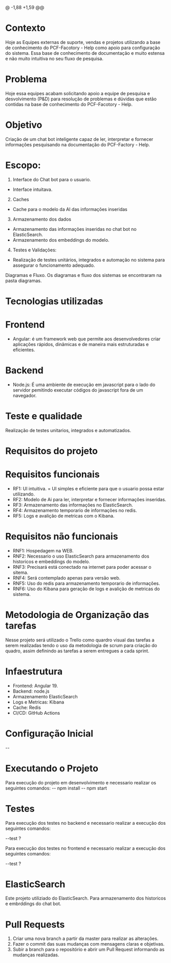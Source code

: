 @ -1,88 +1,59 @@
# Contexto
Hoje as Equipes externas de suporte, vendas e projetos utilizando a base de conhecimento do PCF-Facotory - Help como apoio para configuração do sistema. Essa base de conhecimento de documentação e muito estensa e não muito intuitiva no seu fluxo de pesquisa.

# Problema
Hoje essa equipes acabam solicitando apoio a equipe de pesquisa e desvolvimento (P&D) para resolução de problemas e dúvidas que estão contidas na base de conhecimento do PCF-Facotory - Help.

# Objetivo
Criação de um chat bot inteligente capaz de ler, interpretar e fornecer informaçôes pesquisando na documentação do PCF-Factory - Help.

# Escopo:
1. Interface do Chat bot para o usuario.
 * Interface intuitava.
2. Caches
 * Cache para o modelo da AI das informações inseridas
3. Armazenamento dos dados
 * Armazenamento das informações inseridas no chat bot no ElasticSearch.
 * Armazenamento dos embeddings do modelo.
4. Testes e Validações:
 * Realização de testes unitários, integrados e automação no sistema para assegurar o funcionamento adequado.

Diagramas e Fluxo.
Os diagramas e fluxo dos sistemas se encontraram na pasta diagramas.

# Tecnologias utilizadas
# Frontend
* Angular: é um framework web que permite aos desenvolvedores criar aplicações rápidos, dinâmicas e de maneira mais estruturadas e eficientes.

# Backend
* Node.js: É uma ambiente de execução em javascript para o lado do servidor pemitindo executar códigos do javascript fora de um navegador.

# Teste e qualidade
Realização de testes unitarios, integrados e automatizados.   

# Requisitos do projeto
# Requisitos funcionais
* RF1: UI intuitiva.
  = UI simples e eficiente para que o usuario possa estar utilizando.
* RF2: Modelo de Ai para ler, interpretar e fornecer informaçôes inseridas.
* RF3: Armazenamento das informações no ElasticSearch.
* RF4: Armazenamento temporario de informações no redis.
* RF5: Logs e avalição de metricas com o Kibana.

# Requisitos não funcionais
* RNF1: Hospedagem na WEB.
* RNF2: Necessario o uso ElasticSearch para armazenamento dos historicos e embeddings do modelo.
* RNF3: Precisará está conectado na internet para poder acessar o sitema.
* RNF4: Será contemplado apenas para versão web.
* RNF5: Uso do redis para armazenamento temporario de informações.
* RNF6: Uso do Kibana para geração de logs e avalição de metricas do sistema.

# Metodologia de Organização das tarefas
Nesse projeto será utilizado o Trello como quardro visual das tarefas a serem realizadas tendo o uso da metodologia de scrum para criação do quadro, assim definindo as tarefas a serem entregues a cada sprint.

# Infaestrutura
* Frontend: Angular 19.
* Backend: node.js
* Armazenamento ElasticSearch
* Logs e Metricas: Kibana
* Cache: Redis
* CI/CD: GitHub Actions

# Configuração Inicial
--
# Executando o Projeto
Para execução do projeto em desenvolvimento e necessario realizar os seguintes comandos:
-- npm install
-- npm start

# Testes
Para execução dos testes no backend e necessario realizar a execução dos seguintes comandos:

--test <nomeDoScript> ?

Para execução dos testes no frontend e necessario realizar a execução dos seguintes comandos:

--test <nomeDoScript> ?

# ElasticSearch
Este projeto utiliziado do ElasticSearch. Para armazenamento dos historicos e embrddings do chat bot.

# Pull Requests
1. Criar uma nova branch a partir da master para realizar as alterações.
2. Fazer o commit das suas mudanças com mensagens claras e objetivas.
3. Subir a branch para o repositório e abrir um Pull Request informando as mudanças realizadas.
